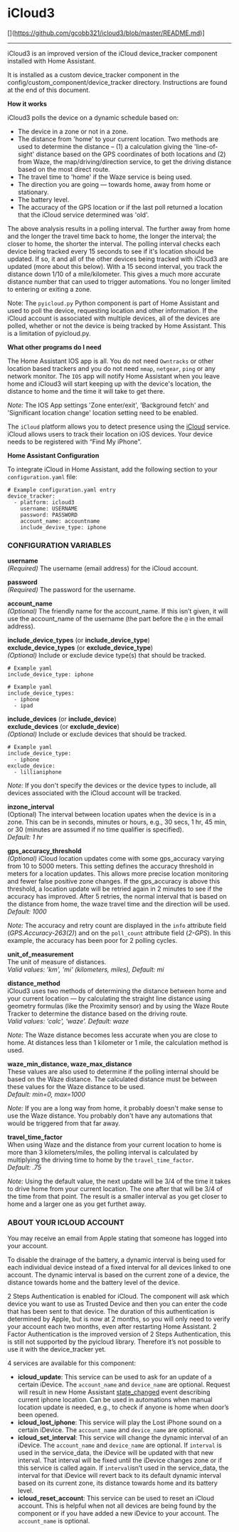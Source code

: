 # iCloud3
[\](https://github.com/gcobb321/icloud3/blob/master/README.md)]

----------

iCloud3 is an improved version of the iCloud device_tracker component installed with Home Assistant.  
  
It is installed as a custom device_tracker component in the config/custom_component/device_tracker directory. Instructions are found at the end of this document. 


**How it works**

iCloud3 polls the device on a dynamic schedule based on:
 - The device in a zone or not in a zone.
 - The distance from 'home' to your current location. Two methods are used to determine the distance – (1) a calculation giving the 'line-of-sight' distance based on the GPS coordinates of both locations and (2) from Waze, the map/driving/direction service, to get the driving distance based on the most direct route. 
 - The travel time to 'home' if the Waze service is being used. 
 - The direction you are going — towards home, away from home or stationary.
 - The battery level.
 - The accuracy of the GPS location or if the last poll returned a location that the iCloud    service determined was 'old'.

The above analysis results in a polling interval. The further away from home and the longer the travel time back to home, the longer the interval; the closer to home, the shorter the interval. The polling interval checks each device being tracked every 15 seconds to see if it's location should be updated. If so, it and all of the other devices being tracked with iCloud3 are updated (more about this below). With a 15 second interval, you track the distance down 1/10 of a mile/kilometer. This gives a much more accurate distance number that can used to trigger automations. You no longer limited to entering or exiting a zone. 

Note: The `pyicloud.py` Python component is part of Home Assistant and used to poll the device, requesting location and other information. If the iCloud account is associated with multiple devices, all of the devices are polled, whether or not the device is being tracked by Home Assistant. This is a limitation of pyicloud.py. 


**What other programs do I need**

The Home Assistant IOS app is all. You do not need `Owntracks` or other location based trackers and you do not need  `nmap`, `netgear`, `ping` or any network monitor. The `IOS` app will notify Home Assistant when you leave home and iCloud3 will start keeping up with the device's location, the distance to home and the time it will take to get there.  
   
*Note:* The IOS App settings 'Zone enter/exit', 'Background fetch' and 'Significant location change' location setting need to be enabled. 


The `iCloud` platform allows you to detect presence using the  [iCloud](https://www.icloud.com/) service. iCloud allows users to track their location on iOS devices. Your device needs to be registered with “Find My iPhone”.
  
  
**Home Assistant Configuration**

To integrate iCloud in Home Assistant, add the following section to your `configuration.yaml` file:

```
# Example configuration.yaml entry
device_tracker:
  - platform: icloud3
    username: USERNAME 
    password: PASSWORD
    account_name: accountname
    include_devive_type: iphone

```


### CONFIGURATION VARIABLES

**username**  
  *(Required)* The username (email address) for the iCloud account. 

**password**  
*(Required)* The password for the username. 

**account_name**  
    *(Optional)* The friendly name for the account_name. If this isn’t given, it will use the account_name of the username (the part before the  `@`  in the email address).

**include_device_types**  (or  **include_device_type**)  
**exclude_device_types**  (or  **exclude_device_type**)  
*(Optional)* Include or exclude device type(s) that should be tracked. 

```
# Example yaml
include_device_type: iphone
```
```
# Example yaml
include_device_types:
  - iphone
  - ipad
```

**include_devices**  (or  **include_device**)  
**exclude_devices**  (or  **exclude_device**)  
*(Optional)* Include or exclude devices that should be tracked. 

```
# Example yaml
include_device_type:
  - iphone
exclude_device:
  - lillianiphone
```
*Note:* If you don't specify the devices or the device types to include, all devices associated with the iCloud account will be tracked.

**inzone_interval**  
(Optional) The interval between location upates when the device is in a zone. This can be in seconds, minutes or hours, e.g., 30 secs, 1 hr, 45 min, or 30 (minutes are assumed if no time qualifier is specified).  
*Default: 1 hr*

**gps_accuracy_threshold**  
*(Optional)* iCloud location updates come with some gps_accuracy varying from 10 to 5000 meters. This setting defines the accuracy threshold in meters for a location updates. This allows more precise location monitoring and fewer false positive zone changes. If the gps_accuracy is above this threshold, a location update will be retried again in 2 minutes to see if the accuracy has improved. After 5 retries, the normal interval that is based on the distance from home, the waze travel time and the direction will be used.  
*Default: 1000*

*Note:* The accuracy and retry count are displayed in the `info` attribute field (*GPS.Accuracy-263(2)*) and on the `poll_count`  attribute field (*2-GPS*). In this example, the accuracy has been poor for 2 polling cycles.  

**unit_of_measurement**  
The unit of measure of distances.  
*Valid values: 'km', 'mi' (kilometers, miles), Default: mi*
  
**distance_method**  
iCloud3 uses two methods of determining the distance between home and your current location — by calculating the straight line distance using geometry formulas (like the Proximity sensor) and by using the Waze Route Tracker to determine the distance based on the driving route.   
*Valid values: 'calc', 'waze'. Default: waze*  
  
*Note:* The Waze distance becomes less accurate when you are close to home. At distances less than 1 kilometer or 1 mile, the calculation method is used.  
  
**waze_min_distance, waze_max_distance**  
These values are also used to determine if the polling internal should be based on the Waze distance. The calculated distance must be between these values for the Waze distance to be used.  
*Default: min=0, max=1000*  

*Note:* If you are a long way from home, it probably doesn't make sense to use the Waze distance. You probably don't have any automations that would be triggered from that far away. 
  
**travel_time_factor**  
When using Waze and the distance from your current location to home is more than 3 kilometers/miles, the polling interval is calculated by multiplying the driving time to home by the `travel_time_factor`.  
*Default: .75*  

*Note:* Using the default value, the next update will be 3/4 of the time it takes to drive home from your current location. The one after that will be 3/4 of the time from that point. The result is a smaller interval as you get closer to home and a larger one as you get furthet away.  
 

### ABOUT YOUR ICLOUD ACCOUNT

You may receive an email from Apple stating that someone has logged into your account.

To disable the drainage of the battery, a dynamic interval is being used for each individual device instead of a fixed interval for all devices linked to one account. The dynamic interval is based on the current zone of a device, the distance towards home and the battery level of the device.

2 Steps Authentication is enabled for iCloud. The component will ask which device you want to use as Trusted Device and then you can enter the code that has been sent to that device. The duration of this authentication is determined by Apple, but is now at 2 months, so you will only need to verify your account each two months, even after restarting Home Assistant. 2 Factor Authentication is the improved version of 2 Steps Authentication, this is still not supported by the pyicloud library. Therefore it’s not possible to use it with the device_tracker yet.

4 services are available for this component:

-   **icloud_update**: This service can be used to ask for an update of a certain iDevice. The  `account_name`  and  `device_name`  are optional. Request will result in new Home Assistant  [state_changed](https://www.home-assistant.io/docs/configuration/events/#event-state_changed)  event describing current iphone location. Can be used in automations when manual location update is needed, e.g., to check if anyone is home when door’s been opened.
-   **icloud_lost_iphone**: This service will play the Lost iPhone sound on a certain iDevice. The  `account_name`  and  `device_name`  are optional.
-   **icloud_set_interval**: This service will change the dynamic interval of an iDevice. The  `account_name`  and  `device_name`  are optional. If  `interval`  is used in the service_data, the iDevice will be updated with that new interval. That interval will be fixed until the iDevice changes zone or if this service is called again. If  `interval`isn’t used in the service_data, the interval for that iDevice will revert back to its default dynamic interval based on its current zone, its distance towards home and its battery level.
-   **icloud_reset_account**: This service can be used to reset an iCloud account. This is helpful when not all devices are being found by the component or if you have added a new iDevice to your account. The  `account_name`  is optional.


<!--stackedit_data:
eyJoaXN0b3J5IjpbMTU1MjQwMDUwMl19
-->

